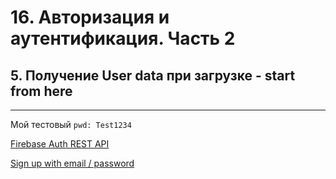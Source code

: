 # 16. Авторизация и аутентификация. Часть 2

## 5. Получение User data при загрузке - start from here

---

Мой тестовый `pwd: Test1234`

[Firebase Auth REST API](https://firebase.google.com/docs/reference/rest/auth)

[Sign up with email / password](https://firebase.google.com/docs/reference/rest/auth#section-create-email-password)
